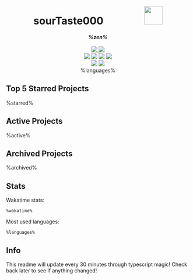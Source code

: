 <!-- deno-fmt-ignore-file -->
<h1 align="center">sourTaste000&emsp;&emsp;&emsp;&emsp;<img src="https://avatars.githubusercontent.com/u/47074495" width="50px"></h1>
<div align="center">
  <b><i>%zen%</i></b>
  <br />
  <br />
  <a href="https://heartbeat.sourtaste000.dev">
    <img src="https://img.shields.io/badge/dynamic/json?color=%randomcolor%&label=Last%20seen&query=last_beat_formatted&suffix=%20ago&url=https%3A%2F%2Fheartbeat.sourtaste000.dev%2Fapi%2Fstats" />
  </a>
  <img src="https://img.shields.io/badge/Discord-sourTaste000%232391-%randomcolor%?labelColor=4c566a&logo=Discord" />
  <br />
  <img src="https://img.shields.io/badge/-Vim-%23%randomcolor%?logo=Vim&labelColor=4c566a" />
  <img src="https://img.shields.io/badge/-CLion-%23%randomcolor%?logo=CLion&labelColor=4c566a" />
  <img src="https://img.shields.io/badge/-IntellJ IDEA-%23%randomcolor%?logo=IntelliJIDEA&labelColor=4c566a" />
  <img src="https://img.shields.io/badge/-Visual Studio Code-%23%randomcolor%?logo=VisualStudioCode&labelColor=4c566a" />
  <br />
  <img src="https://img.shields.io/badge/-macOS-%23%randomcolor%?logo=macOS&labelColor=4c566a" />
  <img src="https://img.shields.io/badge/-Linux-%23%randomcolor%?logo=Linux&labelColor=4c566a" />
  <br />
%languages%
  <br />
</div>

## Top 5 Starred Projects

%starred%

## Active Projects

%active%

## Archived Projects

%archived%

## Stats

Wakatime stats:
```
%wakatime%
```

Most used languages:
```
%languages%
```

## Info

This readme will update every 30 minutes through typescript magic! Check back later to see if anything changed!
